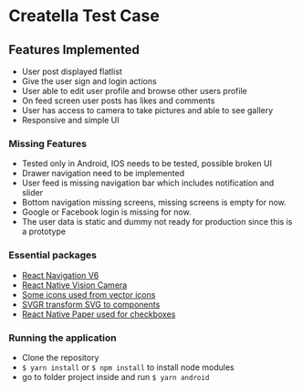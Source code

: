 # Creatella Test Case

## Features Implemented

- User post displayed flatlist
- Give the user sign and login actions
- User able to edit user profile and browse other users profile
- On feed screen user posts has likes and comments
- User has access to camera to take pictures and able to see gallery
- Responsive and simple UI

### Missing Features

- Tested only in Android, IOS needs to be tested, possible broken UI
- Drawer navigation need to be implemented
- User feed is missing navigation bar which includes notification and slider
- Bottom navigation missing screens, missing screens is empty for now.
- Google or Facebook login is missing for now.
- The user data is static and dummy not ready for production since this is a prototype

### Essential packages

- [React Navigation V6](https://reactnavigation.org/)
- [React Native Vision Camera](https://mrousavy.com/react-native-vision-camera/)
- [Some icons used from vector icons](https://github.com/oblador/react-native-vector-icons)
- [SVGR transform SVG to components](https://react-svgr.com/)
- [React Native Paper used for checkboxes](https://reactnativepaper.com/)

### Running the application

- Clone the repository
- `$ yarn install` or `$ npm install` to install node modules
- go to folder project inside and run `$ yarn android`
